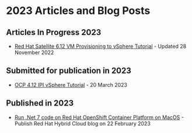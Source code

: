 # 2023 Articles and Blog Posts

## Articles In Progress 2023

- [Red Hat Satellite 6.12 VM Provisioning to vSphere Tutorial](https://github.com/pslucas0212/RedHat-Satellite-6.12-VM-Provisioning-to-vSphere-Tutorial) - Updated 28 November 2022

## Submitted for publication in 2023

- [OCP 4.12 IPI vSphere Tutorial](https://github.com/pslucas0212/OCP4.12-IPI-vSphere-Install) - 20 March 2023
## Published in 2023
- [Run .Net 7 code on Red Hat OpenShift Container Platform on MacOS](https://cloud.redhat.com/blog/run-.net-7-code-on-red-hat-openshift-container-platform-on-macos) - Publish Red Hat Hybrid Cloud blog on 22 February 2023
